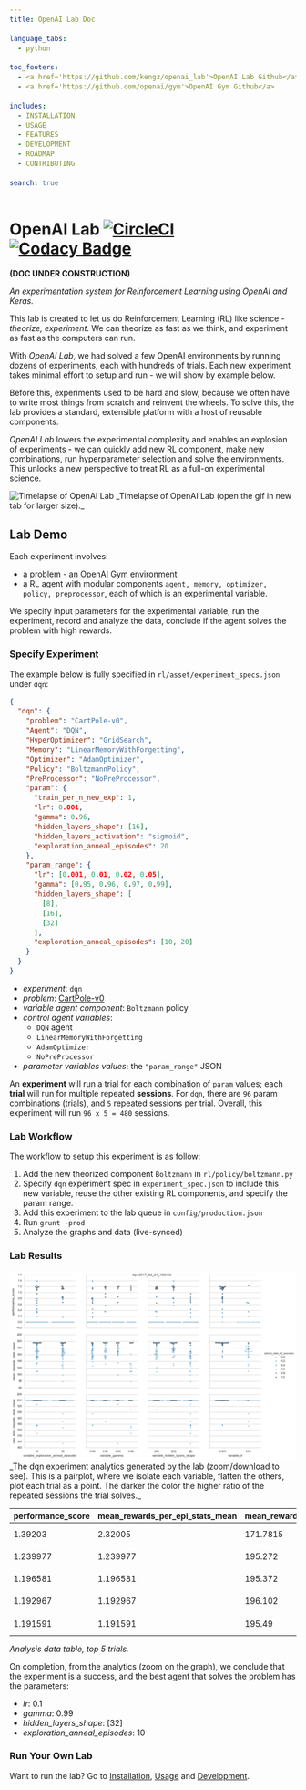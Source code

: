 ```yaml
---
title: OpenAI Lab Doc

language_tabs:
  - python

toc_footers:
  - <a href='https://github.com/kengz/openai_lab'>OpenAI Lab Github</a>
  - <a href='https://github.com/openai/gym'>OpenAI Gym Github</a>

includes:
  - INSTALLATION
  - USAGE
  - FEATURES
  - DEVELOPMENT
  - ROADMAP
  - CONTRIBUTING

search: true
---
```


# OpenAI Lab [![CircleCI](https://circleci.com/gh/kengz/openai_lab.svg?style=shield)](https://circleci.com/gh/kengz/openai_lab) [![Codacy Badge](https://api.codacy.com/project/badge/Grade/a0e6bbbb6c4845ccaab2db9aecfecbb0)](https://www.codacy.com/app/kengzwl/openai_lab?utm_source=github.com&amp;utm_medium=referral&amp;utm_content=kengz/openai_lab&amp;utm_campaign=Badge_Grade)

**(DOC UNDER CONSTRUCTION)**

_An experimentation system for Reinforcement Learning using OpenAI and Keras._

This lab is created to let us do Reinforcement Learning (RL) like science - _theorize, experiment_. We can theorize as fast as we think, and experiment as fast as the computers can run.

With _OpenAI Lab_, we had solved a few OpenAI environments by running dozens of experiments, each with hundreds of trials. Each new experiment takes minimal effort to setup and run - we will show by example below.

Before this, experiments used to be hard and slow, because we often have to write most things from scratch and reinvent the wheels. To solve this, the lab provides a standard, extensible platform with a host of reusable components.

_OpenAI Lab_ lowers the experimental complexity and enables an explosion of experiments - we can quickly add new RL component, make new combinations, run hyperparameter selection and solve the environments. This unlocks a new perspective to treat RL as a full-on experimental science.

<img alt="Timelapse of OpenAI Lab" src="./images/lab_demo_dqn.gif" />
_Timelapse of OpenAI Lab (open the gif in new tab for larger size)._


## Lab Demo

Each experiment involves:
- a problem - an [OpenAI Gym environment](https://gym.openai.com/envs)
- a RL agent with modular components `agent, memory, optimizer, policy, preprocessor`, each of which is an experimental variable.

We specify input parameters for the experimental variable, run the experiment, record and analyze the data, conclude if the agent solves the problem with high rewards.

### Specify Experiment

The example below is fully specified in `rl/asset/experiment_specs.json` under `dqn`:

```json
{
  "dqn": {
    "problem": "CartPole-v0",
    "Agent": "DQN",
    "HyperOptimizer": "GridSearch",
    "Memory": "LinearMemoryWithForgetting",
    "Optimizer": "AdamOptimizer",
    "Policy": "BoltzmannPolicy",
    "PreProcessor": "NoPreProcessor",
    "param": {
      "train_per_n_new_exp": 1,
      "lr": 0.001,
      "gamma": 0.96,
      "hidden_layers_shape": [16],
      "hidden_layers_activation": "sigmoid",
      "exploration_anneal_episodes": 20
    },
    "param_range": {
      "lr": [0.001, 0.01, 0.02, 0.05],
      "gamma": [0.95, 0.96, 0.97, 0.99],
      "hidden_layers_shape": [
        [8],
        [16],
        [32]
      ],
      "exploration_anneal_episodes": [10, 20]
    }
  }
}
```

- *experiment*: `dqn`
- *problem*: [CartPole-v0](https://gym.openai.com/envs/CartPole-v0)
- *variable agent component*: `Boltzmann` policy
- *control agent variables*:
    - `DQN` agent
    - `LinearMemoryWithForgetting`
    - `AdamOptimizer`
    - `NoPreProcessor`
- *parameter variables values*: the `"param_range"` JSON

An **experiment** will run a trial for each combination of `param` values; each **trial** will run for multiple repeated **sessions**. For `dqn`, there are `96` param combinations (trials), and `5` repeated sessions per trial. Overall, this experiment will run `96 x 5 = 480` sessions.


### Lab Workflow

The workflow to setup this experiment is as follow:

1. Add the new theorized component `Boltzmann` in `rl/policy/boltzmann.py`
2. Specify `dqn` experiment spec in `experiment_spec.json` to include this new variable,  reuse the other existing RL components, and specify the param range.
3. Add this experiment to the lab queue in `config/production.json`
4. Run `grunt -prod`
5. Analyze the graphs and data (live-synced)


### Lab Results

<img alt="The dqn experiment analytics" src="./images/dqn.png" />
_The dqn experiment analytics generated by the lab (zoom/download to see). This is a pairplot, where we isolate each variable, flatten the others, plot each trial as a point. The darker the color the higher ratio of the repeated sessions the trial solves._


|performance_score|mean_rewards_per_epi_stats_mean|mean_rewards_stats_mean|epi_stats_mean|solved_ratio_of_sessions|num_of_sessions|max_total_rewards_stats_mean|t_stats_mean|trial_id|variable_exploration_anneal_episodes|variable_gamma|variable_hidden_layers_shape|variable_lr|
|:--|:--|:--|:--|:--|:--|:--|:--|:--|:--|:--|:--|:--|
|1.39203|2.32005|171.7815|120.0|0.6|5|200.0|189.8|dqn-2017_02_21_182442_t46|10|0.99|[32]|0.02|
|1.239977|1.239977|195.272|167.2|1.0|5|200.0|199.0|dqn-2017_02_21_182442_t45|10|0.99|[32]|0.01|
|1.196581|1.196581|195.372|168.0|1.0|5|200.0|199.0|dqn-2017_02_21_182442_t80|20|0.97|[32]|0.001|
|1.192967|1.192967|196.102|165.4|1.0|5|200.0|199.0|dqn-2017_02_21_182442_t68|20|0.96|[32]|0.001|
|1.191591|1.191591|195.49|166.2|1.0|5|200.0|195.0|dqn-2017_02_21_182442_t28|10|0.97|[16]|0.001|

_Analysis data table, top 5 trials._

On completion, from the analytics (zoom on the graph), we conclude that the experiment is a success, and the best agent that solves the problem has the parameters:

- *lr*: 0.1
- *gamma*: 0.99
- *hidden_layers_shape*: [32]
- *exploration_anneal_episodes*: 10


### Run Your Own Lab

Want to run the lab? Go to [Installation](#installation), [Usage](#Usage) and [Development](#development).
